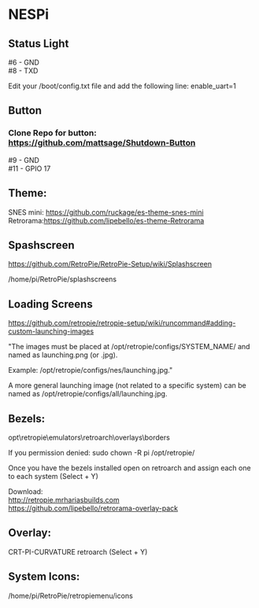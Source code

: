 # NESPi



## Status Light  
#6 - GND  
#8 - TXD

Edit your /boot/config.txt file and add the following line:
enable_uart=1

## Button  
### Clone Repo for button: https://github.com/mattsage/Shutdown-Button  
#9 - GND  
#11 - GPIO 17  


## Theme:  
SNES mini: https://github.com/ruckage/es-theme-snes-mini  
Retrorama:https://github.com/lipebello/es-theme-Retrorama  

## Spashscreen  
https://github.com/RetroPie/RetroPie-Setup/wiki/Splashscreen  

/home/pi/RetroPie/splashscreens  
  
## Loading Screens  
https://github.com/retropie/retropie-setup/wiki/runcommand#adding-custom-launching-images  

"The images must be placed at /opt/retropie/configs/SYSTEM_NAME/ and named as launching.png (or .jpg).  

Example: /opt/retropie/configs/nes/launching.jpg."  

A more general launching image (not related to a specific system) can be named as /opt/retropie/configs/all/launching.jpg.  

## Bezels:  
opt\retropie\emulators\retroarch\overlays\borders  

If you permission denied: sudo chown -R pi /opt/retropie/  

Once you have the bezels installed open on retroarch and assign each one to each system (Select + Y)  

Download:  
http://retropie.mrhariasbuilds.com  
https://github.com/lipebello/retrorama-overlay-pack  

## Overlay:  
CRT-PI-CURVATURE
retroarch  (Select + Y)  

## System Icons:  
/home/pi/RetroPie/retropiemenu/icons  
